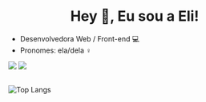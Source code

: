 ### <h1 align="center">Hey 👋, Eu sou a Eli!</h1>
- Desenvolvedora Web / Front-end 💻
- Pronomes: ela/dela ♀️ 
 
<p>
  <a href="https://www.linkedin.com/in/elipontes/"><img src="https://img.shields.io/badge/LinkedIn-0077B5?style=for-the-badge&logo=linkedin&logoColor=white" /></a>
  <a href="mailto:heliarapontes@hotmail.com"><img src="https://img.shields.io/badge/Gmail-D14836?style=for-the-badge&logo=gmail&logoColor=white" /></a>
</p>

## 
![Top Langs](https://github-readme-stats.vercel.app/api/top-langs/?username=Elipontes)


